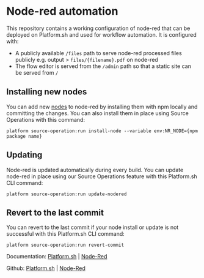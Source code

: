 # Node-red automation

This repository contains a working configuration of node-red that can be deployed on Platform.sh and used for workflow automation. It is configured with:
- A publicly available `/files` path to serve node-red processed files publicly e.g. output > `files/{filename}.pdf` on node-red
- The flow editor is served from the `/admin` path so that a static site can be served from `/`

## Installing new nodes

You can add new [nodes](https://flows.nodered.org/search?type=node) to node-red by installing them with npm locally and committing the changes. You can also install them in place using Source Operations with this command:

`platform source-operation:run install-node --variable env:NR_NODE={npm package name}`

## Updating

Node-red is updated automatically during every build. You can update node-red in place using our Source Operations feature with this Platform.sh CLI command:

`platform source-operation:run update-nodered`

## Revert to the last commit

You can revert to the last commit if your node install or update is not successful with this Platform.sh CLI command:

`platform source-operation:run revert-commit`

Documentation: [Platform.sh](https://docs.platform.sh/) | [Node-Red](https://nodered.org/docs/)

Github: [Platform.sh](https://github.com/platformsh/) | [Node-Red](https://github.com/node-red/)
